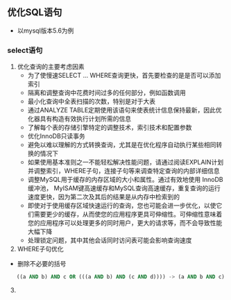 ## 优化SQL语句

* 以mysql版本5.6为例

### select语句
 1. 优化查询的主要考虑因素
    * 为了使慢速SELECT ... WHERE查询更快，首先要检查的是是否可以添加索引
    * 隔离和调整查询中花费时间过多的任何部分，例如函数调用
    * 最小化查询中全表扫描的次数，特别是对于大表
    * 通过ANALYZE TABLE定期使用该语句来使表统计信息保持最新，因此优化器具有构造有效执行计划所需的信息
    * 了解每个表的存储引擎特定的调整技术，索引技术和配置参数
    * 优化InnoDB只读事务
    * 避免以难以理解的方式转换查询，尤其是在优化程序自动执行某些相同转换的情况下
    * 如果使用基本准则之一不能轻松解决性能问题，请通过阅读EXPLAIN计划并调整索引，WHERE子句，连接子句等来调查特定查询的内部详细信息
    * 调整MySQL用于缓存的内存区域的大小和属性。通过有效地使用 InnoDB 缓冲池， MyISAM键高速缓存和MySQL查询高速缓存，重复查询的运行速度更快，因为第二次及其后的结果是从内存中检索到的
    * 即使对于使用缓存区域快速运行的查询，您也可能会进一步优化，以使它们需要更少的缓存，从而使您的应用程序更具可伸缩性。可伸缩性意味着您的应用程序可以处理更多的同时用户，更大的请求等，而不会导致性能大幅下降
    * 处理锁定问题，其中其他会话同时访问表可能会影响查询速度
2. WHERE子句优化
* 删除不必要的括号
```sql
   ((a AND b) AND c OR (((a AND b) AND (c AND d)))) -> (a AND b AND c) OR (a AND b AND c AND d)
```
3. 
